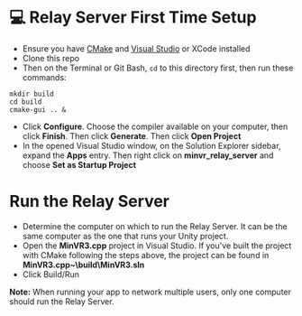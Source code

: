 # :computer: Relay Server First Time Setup
- Ensure you have [CMake](https://cmake.org/download/) and [Visual Studio](https://visualstudio.microsoft.com/) or XCode installed
- Clone this repo
- Then on the Terminal or Git Bash, `cd` to this directory first, then run these commands:
```
mkdir build
cd build
cmake-gui .. &
```
- Click **Configure**. Choose the compiler available on your computer, then click **Finish**. Then click **Generate**. Then click **Open Project**
- In the opened Visual Studio window, on the Solution Explorer sidebar, expand the **Apps** entry. Then right click on **minvr_relay_server** and choose **Set as Startup Project**

# Run the Relay Server
- Determine the computer on which to run the Relay Server. It can be the same computer as the one that runs your Unity project.
- Open the **MinVR3.cpp** project in Visual Studio. If you've built the project with CMake following the steps above, the project can be found in **MinVR3.cpp~\build\MinVR3.sln**
- Click Build/Run

**Note:** When running your app to network multiple users, only one computer should run the Relay Server.